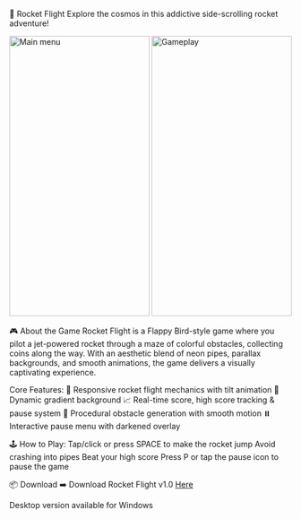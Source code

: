 🚀 Rocket Flight
Explore the cosmos in this addictive side-scrolling rocket adventure!

 <img width="250" height="500" alt="Main menu" src="https://github.com/user-attachments/assets/bd28fe74-cac9-4489-b7e0-3689b33f297f" /> <img width="250" height="500" alt="Gameplay" src="https://github.com/user-attachments/assets/bf50853e-d496-419e-976c-4ac174028b71" />


🎮 About the Game
Rocket Flight is a Flappy Bird-style game where you pilot a jet-powered rocket through a maze of colorful obstacles, collecting coins along the way. With an aesthetic blend of neon pipes, parallax backgrounds, and smooth animations, the game delivers a visually captivating experience.


Core Features:
🚀 Responsive rocket flight mechanics with tilt animation
🌌 Dynamic gradient background
📈 Real-time score, high score tracking & pause system
🌠 Procedural obstacle generation with smooth motion
⏸️ Interactive pause menu with darkened overlay


🕹️ How to Play:
Tap/click or press SPACE to make the rocket jump
Avoid crashing into pipes
Beat your high score
Press P or tap the pause icon to pause the game

📦 Download
➡️ Download Rocket Flight v1.0 [Here](https://github.com/Paritosh2681/Rocket_Flight-/releases/tag/v1.0)

Desktop version available for Windows
